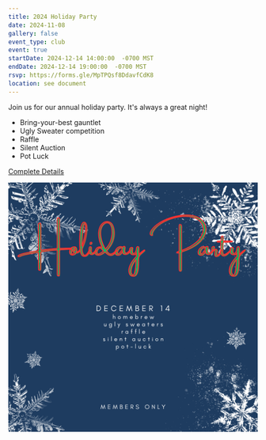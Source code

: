 ```yaml
---
title: 2024 Holiday Party
date: 2024-11-08
gallery: false
event_type: club
event: true
startDate: 2024-12-14 14:00:00  -0700 MST
endDate: 2024-12-14 19:00:00  -0700 MST
rsvp: https://forms.gle/MpTPQsf8DdavfCdK8
location: see document
---
```


Join us for our annual holiday party. It's always a great night!

* Bring-your-best gauntlet
* Ugly Sweater competition
* Raffle
* Silent Auction
* Pot Luck

[Complete Details](https://docs.google.com/document/d/1AhoOoLkpzGM6_MIrL2Pl-1PSfg_GtL4hnm0Uwb2Yjf8/edit?usp=sharing)

![image](event.png)

